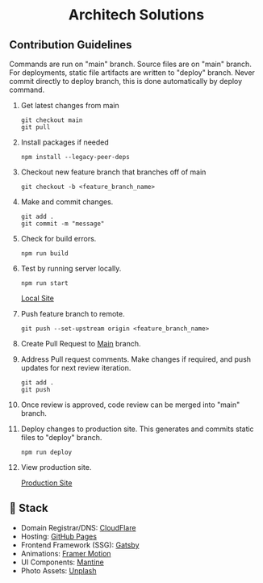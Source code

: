 <h1 align="center">Architech Solutions</h1>

## Contribution Guidelines

Commands are run on "main" branch. Source files are on "main" branch. For deployments, static file artifacts are written to "deploy" branch. Never commit directly to deploy branch, this is done automatically by deploy command.

1. Get latest changes from main

    ```shell
    git checkout main
    git pull
    ```

2. Install packages if needed

   ```shell
   npm install --legacy-peer-deps
   ```

3. Checkout new feature branch that branches off of main

    ```shell
    git checkout -b <feature_branch_name>
    ```

4. Make and commit changes.

    ```shell
    git add .
    git commit -m "message"
    ```

5. Check for build errors.

    ```shell
    npm run build
    ```

6. Test by running server locally.

    ```shell
    npm run start
    ```

    [Local Site](http://localhost:8000)


7. Push feature branch to remote.

    ```shell
    git push --set-upstream origin <feature_branch_name>
    ```

8. Create Pull Request to [Main](https://github.com/byue/byue.github.io/tree/main) branch.

9. Address Pull request comments. Make changes if required, and push updates for next review iteration.

    ```shell
    git add .
    git push
    ```

10. Once review is approved, code review can be merged into "main" branch.

11. Deploy changes to production site. This generates and commits static files to "deploy" branch.

    ```shell
    npm run deploy
    ```

12. View production site.

    [Production Site](https://www.architech-solutions.com)

## 🥪 Stack
- Domain Registrar/DNS: [CloudFlare](https://www.cloudflare.com/)
- Hosting: [GitHub Pages](https://pages.github.com/)
- Frontend Framework (SSG): [Gatsby](https://www.gatsbyjs.com/)
- Animations: [Framer Motion](https://www.framer.com/motion/introduction/)
- UI Components: [Mantine](https://mantine.dev/guides/gatsby/)
- Photo Assets: [Unplash](https://unsplash.com/)